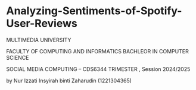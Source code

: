 
# Analyzing-Sentiments-of-Spotify-User-Reviews

MULTIMEDIA UNIVERSITY 

FACULTY OF COMPUTING AND INFORMATICS 
BACHLEOR IN COMPUTER SCIENCE  

SOCIAL MEDIA COMPUTING – CDS6344 
 TRIMESTER , Session 2024/2025 
 
by Nur Izzati Insyirah binti Zaharudin (1221304365)
